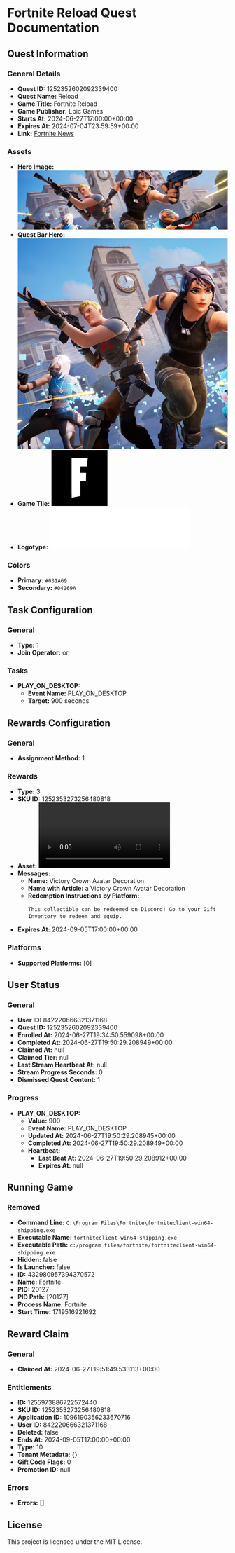 # Fortnite Reload Quest Documentation

## Quest Information

### General Details
- **Quest ID:** 1252352602092339400
- **Quest Name:** Reload
- **Game Title:** Fortnite Reload
- **Game Publisher:** Epic Games
- **Starts At:** 2024-06-27T17:00:00+00:00
- **Expires At:** 2024-07-04T23:59:59+00:00
- **Link:** [Fortnite News](https://www.fortnite.com/news/squad-up-for-fortnite-reload)

### Assets
- **Hero Image:** ![Hero Image](assets/quests/1252352602092339400/hero.jpg)
- **Quest Bar Hero:** ![Quest Bar Hero](assets/quests/1252352602092339400/quest_bar_hero_square.jpg)
- **Game Tile:** ![Game Tile](assets/quests/1252352602092339400/dark/fortnite_tile_with_background.png)
- **Logotype:** ![Logotype](assets/quests/1252352602092339400/dark/fortnite_logotype.png)

### Colors
- **Primary:** `#031A69`
- **Secondary:** `#04269A`

## Task Configuration

### General
- **Type:** 1
- **Join Operator:** or

### Tasks
- **PLAY_ON_DESKTOP:**
  - **Event Name:** PLAY_ON_DESKTOP
  - **Target:** 900 seconds

## Rewards Configuration

### General
- **Assignment Method:** 1

### Rewards
- **Type:** 3
- **SKU ID:** 1252353273256480818
- **Asset:** ![Reward Preview](assets/reward_preview.webm)
- **Messages:**
  - **Name:** Victory Crown Avatar Decoration
  - **Name with Article:** a Victory Crown Avatar Decoration
  - **Redemption Instructions by Platform:**
    ```
    This collectible can be redeemed on Discord! Go to your Gift Inventory to redeem and equip.
    ```
- **Expires At:** 2024-09-05T17:00:00+00:00

### Platforms
- **Supported Platforms:** [0]

## User Status

### General
- **User ID:** 842220666321371168
- **Quest ID:** 1252352602092339400
- **Enrolled At:** 2024-06-27T19:34:50.559098+00:00
- **Completed At:** 2024-06-27T19:50:29.208949+00:00
- **Claimed At:** null
- **Claimed Tier:** null
- **Last Stream Heartbeat At:** null
- **Stream Progress Seconds:** 0
- **Dismissed Quest Content:** 1

### Progress
- **PLAY_ON_DESKTOP:**
  - **Value:** 900
  - **Event Name:** PLAY_ON_DESKTOP
  - **Updated At:** 2024-06-27T19:50:29.208945+00:00
  - **Completed At:** 2024-06-27T19:50:29.208949+00:00
  - **Heartbeat:**
    - **Last Beat At:** 2024-06-27T19:50:29.208912+00:00
    - **Expires At:** null

## Running Game

### Removed
- **Command Line:** `C:\Program Files\Fortnite\fortniteclient-win64-shipping.exe`
- **Executable Name:** `fortniteclient-win64-shipping.exe`
- **Executable Path:** `c:/program files/fortnite/fortniteclient-win64-shipping.exe`
- **Hidden:** false
- **Is Launcher:** false
- **ID:** 432980957394370572
- **Name:** Fortnite
- **PID:** 20127
- **PID Path:** [20127]
- **Process Name:** Fortnite
- **Start Time:** 1719516921692

## Reward Claim

### General
- **Claimed At:** 2024-06-27T19:51:49.533113+00:00

### Entitlements
- **ID:** 1255973886722572440
- **SKU ID:** 1252353273256480818
- **Application ID:** 1096190356233670716
- **User ID:** 842220666321371168
- **Deleted:** false
- **Ends At:** 2024-09-05T17:00:00+00:00
- **Type:** 10
- **Tenant Metadata:** {}
- **Gift Code Flags:** 0
- **Promotion ID:** null

### Errors
- **Errors:** []

## License
This project is licensed under the MIT License.
